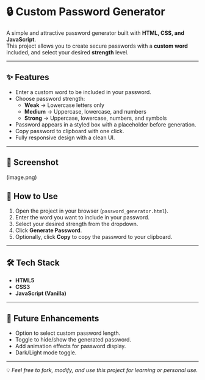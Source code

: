 # 🔒 Custom Password Generator

A simple and attractive password generator built with **HTML, CSS, and JavaScript**.  
This project allows you to create secure passwords with a **custom word** included, and select your desired **strength** level.

---

## ✨ Features
- Enter a custom word to be included in your password.
- Choose password strength:
  - **Weak** → Lowercase letters only
  - **Medium** → Uppercase, lowercase, and numbers
  - **Strong** → Uppercase, lowercase, numbers, and symbols
- Password appears in a styled box with a placeholder before generation.
- Copy password to clipboard with one click.
- Fully responsive design with a clean UI.

---

## 📸 Screenshot
(image.png)

## 🚀 How to Use
1. Open the project in your browser (`password_generator.html`).
2. Enter the word you want to include in your password.
3. Select your desired strength from the dropdown.
4. Click **Generate Password**.
5. Optionally, click **Copy** to copy the password to your clipboard.

---

## 🛠️ Tech Stack
- **HTML5**
- **CSS3**
- **JavaScript (Vanilla)**

---

## 📌 Future Enhancements
- Option to select custom password length.
- Toggle to hide/show the generated password.
- Add animation effects for password display.
- Dark/Light mode toggle.

---

💡 *Feel free to fork, modify, and use this project for learning or personal use.*



[def]: image-3.png
